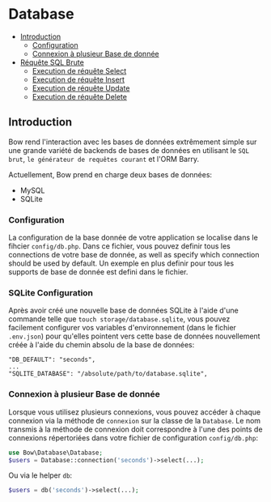 # Database

- [Introduction](#introduction)
  - [Configuration](#configuration)
  - [Connexion à plusieur Base de donnée](#connexion-multiple)
- [Réquête SQL Brute](#introduction)
  - [Execution de réquête Select](#execution-select)
  - [Execution de réquête Insert](#execution-insert)
  - [Execution de réquête Update](#execution-update)
  - [Execution de réquête Delete](#execution-delete)

## Introduction

Bow rend l'interaction avec les bases de données extrêmement simple sur une grande variété de backends de bases de données en utilisant le `SQL brut`, `le générateur de requêtes courant` et l'ORM Barry. 

Actuellement, Bow prend en charge deux bases de données:

- MySQL
- SQLite

### Configuration

La configuration de la base donnée de votre application se localise dans le fihcier `config/db.php`. Dans ce fichier, vous pouvez definir tous les connections de votre base de donnée, as well as specify which connection should be used by default. Un exemple en plus definir pour tous les supports de base de donnée est defini dans le fichier.

### SQLite Configuration

Après avoir créé une nouvelle base de données SQLite à l'aide d'une commande telle que `touch storage/database.sqlite`, vous pouvez facilement configurer vos variables d'environnement (dans le fichier `.env.json`) pour qu'elles pointent vers cette base de données nouvellement créée à l'aide du chemin absolu de la base de données:

```text
"DB_DEFAULT": "seconds",
...
"SQLITE_DATABASE": "/absolute/path/to/database.sqlite",
```

### Connexion à plusieur Base de donnée

Lorsque vous utilisez plusieurs connexions, vous pouvez accéder à chaque connexion via la méthode de `connexion` sur la classe de la `Database`. Le nom transmis à la méthode de connexion doit correspondre à l'une des points de connexions répertoriées dans votre fichier de configuration `config/db.php`:

```php
use Bow\Database\Database;
$users = Database::connection('seconds')->select(...);
```

Ou via le helper `db`:

```php
$users = db('seconds')->select(...);
```